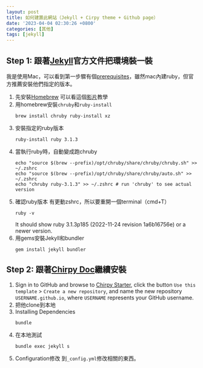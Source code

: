 ```yaml
---
layout: post
title: 如何建置此網站（Jekyll + Cirpy theme + Github page）
date: '2023-04-04 02:30:26 +0800'
categories: [其他]
tags: [jekyll]
---
```

## Step 1: 跟著[Jekyll](https://jekyllrb.com/docs/)官方文件把環境裝一裝
我是使用Mac，可以看到第一步驟有個[prerequisites](https://jekyllrb.com/docs/installation/)，雖然mac內建ruby，但官方推薦安裝他們指定的版本。
    
1. 先安裝[Homebrew](https://brew.sh) 
    可以看這個[影片](https://youtu.be/HUzxCZD4IhI)教學
2. 用homebrew安裝`chruby`和`ruby-install`
    ```shell
    brew install chruby ruby-install xz
    ```
3. 安裝指定的ruby版本
    ```shell
    ruby-install ruby 3.1.3
    ```
4. 當執行ruby時，自動變成跑chruby
    ```shell
    echo "source $(brew --prefix)/opt/chruby/share/chruby/chruby.sh" >> ~/.zshrc
    echo "source $(brew --prefix)/opt/chruby/share/chruby/auto.sh" >> ~/.zshrc
    echo "chruby ruby-3.1.3" >> ~/.zshrc # run 'chruby' to see actual version
    ```
5. 確認ruby版本
    有更動zshrc，所以要重開一個terminal（cmd+T）
    ```shell
    ruby -v
    ```
    It should show ruby 3.1.3p185 (2022-11-24 revision 1a6b16756e) or a newer version.
6.  用gems安裝Jekyll和bundler
    ```shell
    gem install jekyll bundler
    ```

## Step 2: 跟著[Chirpy Doc](https://chirpy.cotes.page/posts/getting-started/)繼續安裝
1. Sign in to GitHub and browse to [Chirpy Starter](https://github.com/cotes2020/chirpy-starter), click the button `Use this template` > `Create a new repository`, and name the new repository `USERNAME.github.io`, where `USERNAME` represents your GitHub username.
2. 把他clone到本地
3. Installing Dependencies
    ```shell
    bundle
    ```
4. 在本地測試
    ```shell
    bundle exec jekyll s
    ```
5. Configuration修改
    到`_config.yml`修改相關的東西。
